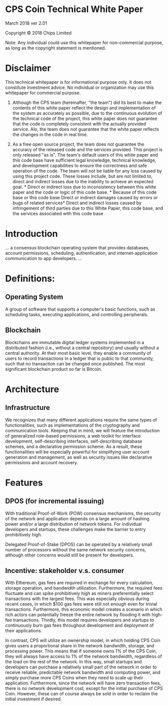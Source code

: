 # CPS Coin Technical White Paper

March 2018 ver 2.01

Copyright © 2018 Chips Limited

Note: Any individual could use this whitepaper for non-commercial purpose, as long as the copyright statement is mentioned.

# Disclaimer
This technical whitepaper is for informational purpose only. It does not constitute investment advice. No individual or organization may use this whitepaper for commercial purpose.

1. Although the CPS team (hereinafter, "the team")  did its best to make the contents of this white paper reflect the design and implementation of the system as accurately as possible, due to the continuous evolution of the technical code of the project, this white paper does not guarantee that the code is completely consistent with the actually provided service. Alo, the team does not guarantee that the white paper reflects the changes in the code in real time.

1. As a free open source project, the team does not guarantee the accuracy of the released code and the services provided. This project is only released "as is". The team's default users of this white paper and this code base have sufficient legal knowledge, technical knowledge, and development capabilities to ensure the correctness and safe operation of the code. The team will not be liable for any loss caused by using this project code. These losses include, but are not limited to, direct and indirect losses due to the inability to achieve an expected goal. * Direct or indirect loss due to inconsistency between this white paper and the code or logic of this code base. * Because of this code base or this code base Direct or indirect damages caused by errors or bugs of related services* Direct and indirect losses caused by infringement of third parties due to this White Paper, this code base, and the services associated with this code base


# Introduction
... a consensus blockchain operating system that provides databases, account permissions, scheduling, authentication, and internet-application communication to app developers. ... 

# Definitions:
## Operating System
A group of software that supports a computer's basic functions, such as scheduling tasks, executing applications, and controlling peripherals. 

## Blockchain
Blockchains are immutable digital ledger systems implemented in a distributed fashion (i.e., without a central repository) and usually without a central authority. At their most basic level,  they enable a community of users to record transactions in a ledger that is public to that community, such that no transaction can be changed once published. The most significant blockchain product so far is Bitcoin.

# Architecture

## Infrastructure
We recognizes that many different applications require the same types of functionalities, such as implementations of the cryptography and  communication tools. Keeping that in mind, we will feature the introduction of generalized role-based permissions, a web toolkit for interface development, self-describing interfaces, self-describing database schemes, and a declarative permission scheme. As a result, these functionalities will be especially powerful for simplifying user account generation and management, as well as security issues like declarative permissions and account recovery.

# Features

## DPOS (for incremental issuing)
With traditional Proof-of-Work (POW) consensus mechanisms, the security of the network and application depends on a large amount of hashing power and/or a large distribution of network tokens. For individual developers and startups, these challenges make the barrier to entry prohibitively high. 

Delegated Proof-of-Stake (DPOS) can be operated by a relatively small number of processors without the same network security concerns, although other concerns would still be present for developers. 

## Incentive: stakeholder v.s. consumer
With Ethereum, gas fees are required in exchange for every calculation, storage operation, and bandwidth utilization. Furthermore, the required fees fluctuate and can spike prohibitively high as miners preferentially select transactions with the largest fees. This was especially obvious during recent cases, in which $100 gas fees were still not enough even for trivial transactions. Furthermore, this economic model creates a scenario in which rich actors can potentially freeze the entire network by flooding it with high-fee transactions. Thirdly, this model requires developers and startups to continuously burn gas fees throughout development and deployment of their applications.

In contrast, CPS will utilize an ownership model, in which holding CPS Coin gives users a proportional share in the network bandwidth, storage, and processing power. This means that if someone owns 1% of the CPS Coin, they will always have access to 1% of the network bandwidth, regardless of the load on the rest of the network. In this way, small startups and developers can purchase a relatively small part of the network in order to receive reliable, predictable network bandwidth and computing power, and simply purchase more CPS Coins when they need to scale up their application. Furthermore, since the network will have zero transaction fees, there is no network development cost, except for the initial purchase of CPS Coin. However, these can of course always be sold in order to reclaim the initial investment if desired.

